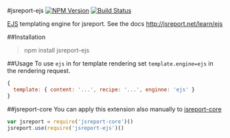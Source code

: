 #jsreport-ejs
[![NPM Version](http://img.shields.io/npm/v/jsreport-ejs.svg?style=flat-square)](https://npmjs.com/package/jsreport-ejs)
[![Build Status](https://travis-ci.org/jsreport/jsreport-ejs.png?branch=master)](https://travis-ci.org/jsreport/jsreport-ejs)

[EJS](http://www.embeddedjs.com/) templating engine for jsreport. 
See the docs http://jsreport.net/learn/ejs

##Installation
> npm install jsreport-ejs

##Usage
To use `ejs` in for template rendering set `template.engine=ejs` in the rendering request.

```js
{
  template: { content: '...', recipe: '...', enginne: 'ejs' }
}
```

##jsreport-core
You can apply this extension also manually to [jsreport-core](https://github.com/jsreport/jsreport-core)

```js
var jsreport = require('jsreport-core')()
jsreport.use(require('jsreport-ejs')()
```
